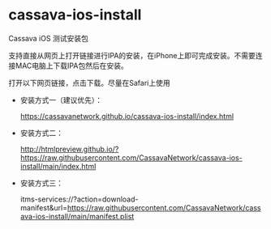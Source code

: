 # cassava-ios-install

Cassava iOS 测试安装包

支持直接从网页上打开链接进行IPA的安装，在iPhone上即可完成安装。不需要连接MAC电脑上下载IPA包然后在安装。

打开以下网页链接，点击下载。尽量在Safari上使用

- 安装方式一（建议优先）：

  https://cassavanetwork.github.io/cassava-ios-install/index.html

- 安装方式二：

  http://htmlpreview.github.io/?https://raw.githubusercontent.com/CassavaNetwork/cassava-ios-install/main/index.html

- 安装方式三：

  itms-services://?action=download-manifest&url=https://raw.githubusercontent.com/CassavaNetwork/cassava-ios-install/main/manifest.plist

